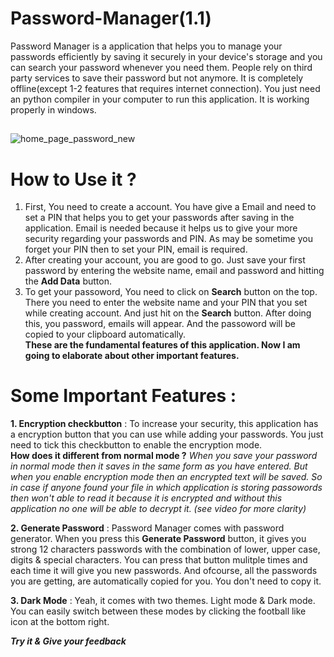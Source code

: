 # Password-Manager(1.1)
Password Manager is a application that helps you to manage your passwords efficiently by saving it securely in your device's storage and you can search your password whenever you need them. People rely on third party services to save their password but not anymore. It is completely offline(except 1-2 features that requires internet connection). You just need an python compiler in your computer to run this application. It is working properly in windows. 
##
![home_page_password_new](https://user-images.githubusercontent.com/76703822/174790721-9e513cae-9a8a-4bc7-a5ae-048d0eb062f7.jpg)

# How to Use it ?
1. First, You need to create a account. You have give a Email and need to set a PIN that helps you to get your passwords after saving in the application. Email is needed because it helps us to give your more security regarding your passwords and PIN. As may be sometime you forget your PIN then to set your PIN, email is required.
2. After creating your account, you are good to go. Just save your first password by entering the website name, email and password and hitting the <b>Add Data</b> button.
3. To get your passoword, You need to click on <b>Search</b> button on the top. There you need to enter the website name and your PIN that you set while creating account. And just hit on the <b>Search</b> button. After doing this, you password, emails will appear. And the passoword will be copied to your clipboard automatically.<br>
<b>These are the fundamental features of this application. Now I am going to elaborate about other important features.</b>

# Some Important Features :
<b>1. Encryption checkbutton</b> : To increase your security, this application has a encryption button that you can use while adding your passwords. You just need to tick this checkbutton to enable the encryption mode.<br>
  <b>How does it different from normal mode ?</b> <i>When you save your password in normal mode then it saves in the same form as you have entered. But when you enable encryption mode then an encrypted text will be saved. So in case if anyone found your file in which application is storing passowords then won't able to read it because it is encrypted and without this application no one will be able to decrypt it. (see video for more clarity)</i><br>
  
<b>2. Generate Password</b> : Password Manager comes with password generator. When you press this <b>Generate Password</b> button, it gives you strong 12 characters passwords with the combination of lower, upper case, digits & special characters. You can press that button mulitple times and each time it will give you new passwords. And ofcourse, all the passwords you are getting, are automatically copied for you. You don't need to copy it.

<b>3. Dark Mode</b> : Yeah, it comes with two themes. Light mode & Dark mode. You can easily switch between these modes by clicking the football like icon at the bottom right.

<b><i>Try it & Give your feedback</i></b>

